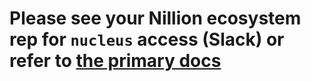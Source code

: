 # Please see your Nillion ecosystem rep for `nucleus` access (Slack) or refer to [the primary docs](https://docs.nillion.com/network-configuration)
